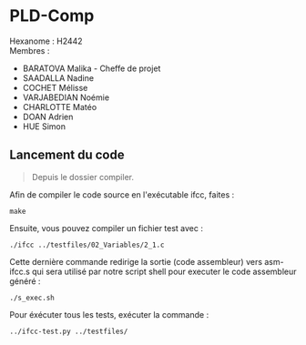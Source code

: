 # PLD-Comp

Hexanome : H2442  
Membres :
- BARATOVA Malika - Cheffe de projet
- SAADALLA Nadine
- COCHET Mélisse
- VARJABEDIAN Noémie
- CHARLOTTE Matéo
- DOAN Adrien
- HUE Simon

## Lancement du code

> Depuis le dossier compiler.  

Afin de compiler le code source en l'exécutable ifcc, faites : 
```
make
```

Ensuite, vous pouvez compiler un fichier test avec :
```
./ifcc ../testfiles/02_Variables/2_1.c
```

Cette dernière commande redirige la sortie (code assembleur) vers asm-ifcc.s qui sera utilisé par notre script shell pour executer le code assembleur généré : 
```
./s_exec.sh
```

Pour éxécuter tous les tests, exécuter la commande :
```
../ifcc-test.py ../testfiles/
```
